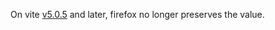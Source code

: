 On vite [v5.0.5](https://github.com/vitejs/vite/blob/main/packages/vite/CHANGELOG.md#505-2023-12-04) and later, firefox no longer preserves the value.
